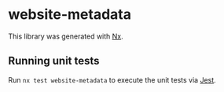 # website-metadata

This library was generated with [Nx](https://nx.dev).

## Running unit tests

Run `nx test website-metadata` to execute the unit tests via [Jest](https://jestjs.io).
